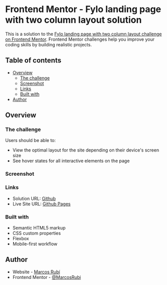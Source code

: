 # Frontend Mentor - Fylo landing page with two column layout solution

This is a solution to the [Fylo landing page with two column layout challenge on Frontend Mentor](https://www.frontendmentor.io/challenges/fylo-landing-page-with-two-column-layout-5ca5ef041e82137ec91a50f5). Frontend Mentor challenges help you improve your coding skills by building realistic projects. 

## Table of contents

- [Overview](#overview)
  - [The challenge](#the-challenge)
  - [Screenshot](#screenshot)
  - [Links](#links)
  - [Built with](#built-with)
- [Author](#author)


## Overview

### The challenge

Users should be able to:

- View the optimal layout for the site depending on their device's screen size
- See hover states for all interactive elements on the page

### Screenshot
<!-- ![](./screenshot.jpg) -->


### Links

- Solution URL: [Github](https://github.com/MarcosRubi/Fylo-landing-page-with-two-column-layout)
- Live Site URL: [Github Pages](https://marcosrubi.github.io/Fylo-landing-page-with-two-column-layout/)


### Built with

- Semantic HTML5 markup
- CSS custom properties
- Flexbox
- Mobile-first workflow


## Author

- Website - [Marcos Rubí](https://mrubi.vercel.app/)
- Frontend Mentor - [@MarcosRubi](https://www.frontendmentor.io/profile/MarcosRubi)